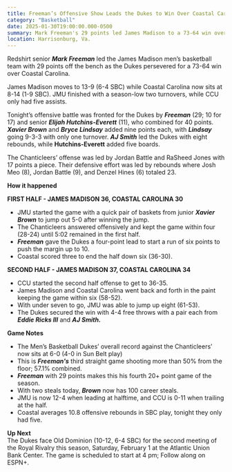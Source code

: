 ```yaml
---
title: Freeman’s Offensive Show Leads the Dukes to Win Over Coastal Carolina, 73-64
category: "Basketball"
date: 2025-01-30T19:00:00.000-0500
summary: Mark Freeman's 29 points led James Madison to a 73-64 win over Coastal Carolina, keeping the Dukes unbeaten in the matchup.
location: Harrisonburg, Va. 
---
```


Redshirt senior ***Mark Freeman*** led the James Madison men’s basketball team with 29 points off the bench as the Dukes persevered for a 73-64 win over Coastal Carolina. 

James Madison moves to 13-9 (6-4 SBC) while Coastal Carolina now sits at 8-14 (1-9 SBC). JMU finished with a season-low two turnovers, while CCU only had five assists. 

Tonight’s offensive battle was fronted for the Dukes by ***Freeman*** (29; 10 for 17\) and senior ***Elijah Hutchins-Everett*** (11), who combined for 40 points. ***Xavier Brown*** and ***Bryce Lindsay*** added nine points each, with ***Lindsay*** going 9-3-3 with only one turnover. ***AJ Smith*** led the Dukes with eight rebounds, while **Hutchins-Everett** added five boards. 

The Chanticleers’ offense was led by Jordan Battle and RaSheed Jones with 17 points a piece. Their defensive effort was led by rebounds where Josh Meo (8), Jordan Battle (9), and Denzel Hines (6) totaled 23\. 

**How it happened**

**FIRST HALF \- JAMES MADISON 36, COASTAL CAROLINA 30**

* JMU started the game with a quick pair of baskets from junior ***Xavier Brown*** to jump out 5-0 after winning the jump.  
* The Chanticleers answered offensively and kept the game within four (28-24) until 5:02 remained in the first half.  
* ***Freeman*** gave the Dukes a four-point lead to start a run of six points to push the margin up to 10\.  
* Coastal scored three to end the half down six (36-30).

**SECOND HALF \- JAMES MADISON 37, COASTAL CAROLINA 34**

* CCU started the second half offense to get to 36-35.  
* James Madison and Coastal Carolina went back and forth in the paint keeping the game within six (58-52).  
* With under seven to go, JMU was able to jump up eight (61-53).  
* The Dukes secured the win with 4-4 free throws with a pair each from ***Eddie Ricks III*** and ***AJ Smith.***

**Game Notes**

* The Men’s Basketball Dukes’ overall record against the Chanticleers’ now sits at 6-0 (4-0 in Sun Belt play)  
* This is ***Freeman's*** third straight game shooting more than 50% from the floor; 57.1% combined.  
* ***Freeman*** with 29 points makes this his fourth 20+ point game of the season.   
* With two steals today, ***Brown*** now has 100 career steals.  
* JMU is now 12-4 when leading at halftime, and CCU is 0-11 when trailing at the half.  
* Coastal averages 10.8 offensive rebounds in SBC play, tonight they only had five.

**Up Next**  
The Dukes face Old Dominion (10-12, 6-4 SBC) for the second meeting of the Royal Rivalry this season, Saturday, February 1 at the Atlantic Union Bank Center. The game is scheduled to start at 4 pm; Follow along on ESPN+.